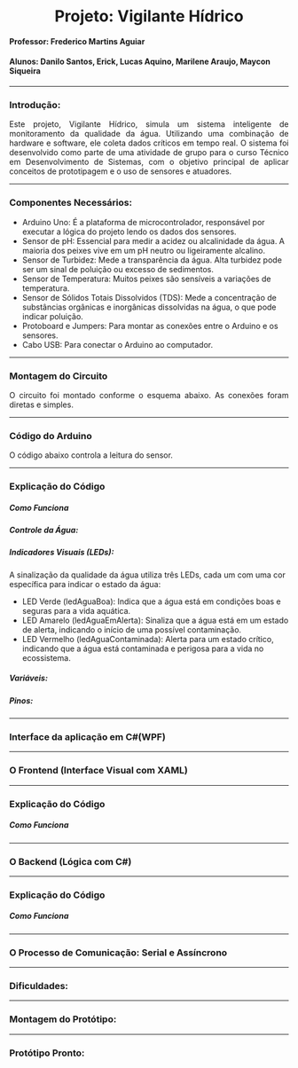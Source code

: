 <h1 align = center> Projeto: Vigilante Hídrico </h1>
<h4> Professor: Frederico Martins Aguiar </h4>
<h4> Alunos: Danilo Santos, Erick, Lucas Aquino, Marilene Araujo, Maycon Siqueira </h4>

<hr>
<h3> Introdução: </h3>

<p align="justify">
	Este projeto, Vigilante Hídrico, simula um sistema inteligente de monitoramento da qualidade da água. Utilizando uma combinação de hardware e software, ele coleta dados críticos em tempo real. O sistema foi desenvolvido como parte de uma atividade de grupo para o curso Técnico em Desenvolvimento de Sistemas, com o objetivo principal de aplicar conceitos de prototipagem e o uso de sensores e atuadores.
</p>

<hr>
<h3> Componentes Necessários: </h3>

- Arduino Uno: É a plataforma de microcontrolador, responsável por executar a lógica do projeto lendo os dados dos sensores.
- Sensor de pH: Essencial para medir a acidez ou alcalinidade da água. A maioria dos peixes vive em um pH neutro ou ligeiramente alcalino.
- Sensor de Turbidez: Mede a transparência da água. Alta turbidez pode ser um sinal de poluição ou excesso de sedimentos.
- Sensor de Temperatura: Muitos peixes são sensíveis a variações de temperatura.
- Sensor de Sólidos Totais Dissolvidos (TDS): Mede a concentração de substâncias orgânicas e inorgânicas dissolvidas na água, o que pode indicar poluição.
- Protoboard e Jumpers: Para montar as conexões entre o Arduino e os sensores.
- Cabo USB: Para conectar o Arduino ao computador.

<hr>
<h3> Montagem do Circuito </h3> 

<p align="justify"> 
	O circuito foi montado conforme o esquema abaixo. As conexões foram diretas e simples.

 </p>

<hr>
<h3> Código do Arduino </h3> 

 <p align="justify">
	O código abaixo controla a leitura do sensor. 
</p>

<hr>

<h3> Explicação do Código </h3> 

<p align="justify">
	<h5> Como Funciona </h5>

 <h5> Controle da Água: </h5>

 <h5> Indicadores Visuais (LEDs): </h5>

A sinalização da qualidade da água utiliza três LEDs, cada um com uma cor específica para indicar o estado da água:

- LED Verde (ledAguaBoa): Indica que a água está em condições boas e seguras para a vida aquática. <br>
- LED Amarelo (ledAguaEmAlerta): Sinaliza que a água está em um estado de alerta, indicando o início de uma possível contaminação. <br>
- LED Vermelho (ledAguaContaminada): Alerta para um estado crítico, indicando que a água está contaminada e perigosa para a vida no ecossistema.

<h5> Variáveis: </h5>

<h5> Pinos: </h5>
</p>

<hr>

<h3>Interface da aplicação em C#(WPF)</h3> 

<hr>

<h3> O Frontend (Interface Visual com XAML)</h3> 

<hr>

<h3> Explicação do Código </h3> 

<p align="justify">
	<h5> Como Funciona </h5>
</p>

<hr>

<h3> O Backend (Lógica com C#) </h3> 

<hr>

<h3> Explicação do Código </h3> 

<p align="justify">
	<h5> Como Funciona </h5>
</p>

<hr>

<h3> O Processo de Comunicação: Serial e Assíncrono </h3>

<hr>

<h3> Dificuldades: </h3>

<hr>

<h3> Montagem do Protótipo: </h3>

<hr>

<h3> Protótipo Pronto: </h3>
